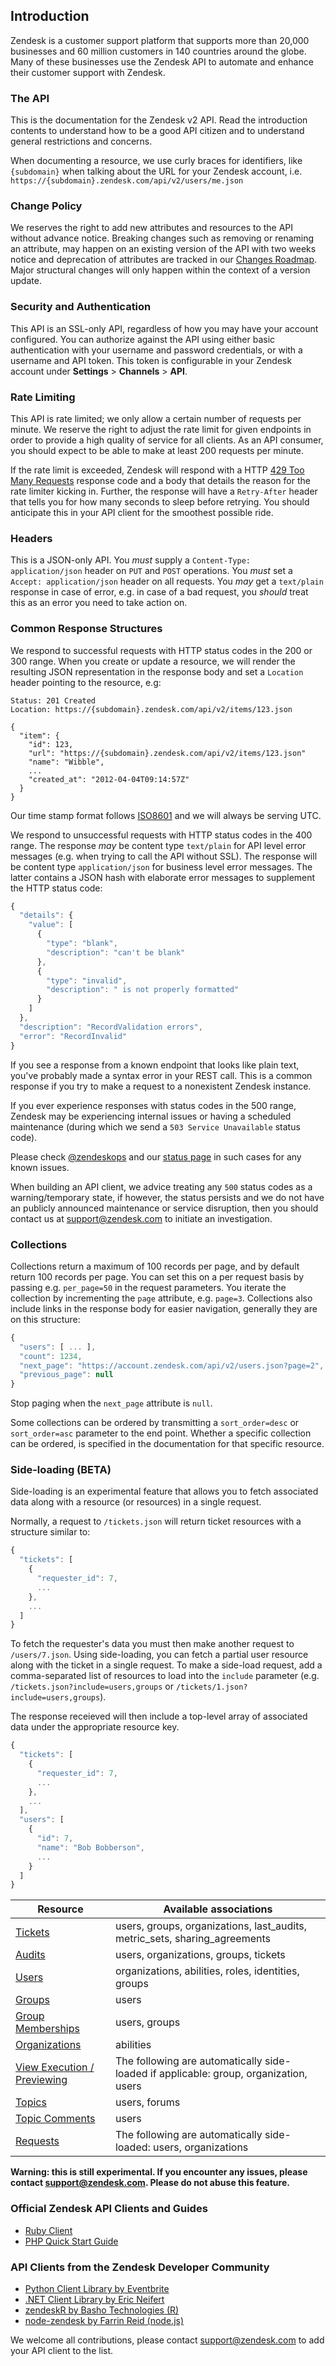 ## Introduction

Zendesk is a customer support platform that supports more than 20,000 businesses and 60 million customers in 140 countries around the globe. Many of these businesses use the Zendesk API to automate and enhance their customer support with Zendesk.

### The API
This is the documentation for the Zendesk v2 API. Read the introduction contents to understand how to be a good API citizen and to understand general restrictions and concerns.

When documenting a resource, we use curly braces for identifiers, like `{subdomain}` when talking about the URL for your Zendesk account, i.e. `https://{subdomain}.zendesk.com/api/v2/users/me.json`

### Change Policy

We reserves the right to add new attributes and resources to the API without advance notice. Breaking changes such as removing or renaming an attribute, may happen on an existing version of the API with two weeks notice and deprecation of attributes are tracked in our [Changes Roadmap](changes_roadmap.html). Major structural changes will only happen within the context of a version update.

### Security and Authentication

This API is an SSL-only API, regardless of how you may have your account configured. You can authorize against the API using either basic authentication with your username and password credentials, or with a username and API token.  This token is configurable in your Zendesk account under **Settings** > **Channels** > **API**.

### Rate Limiting

This API is rate limited; we only allow a certain number of requests per minute. We reserve the right to adjust the rate limit for given endpoints in order to provide a high quality of service for all clients. As an API consumer, you should expect to be able to make at least 200 requests per minute.

If the rate limit is exceeded, Zendesk will respond with a HTTP [429 Too Many Requests](http://tools.ietf.org/html/draft-nottingham-http-new-status-02#section-4) response code and a body that details the reason for the rate limiter kicking in. Further, the response will have a `Retry-After` header that tells you for how many seconds to sleep before retrying. You should anticipate this in your API client for the smoothest possible ride.

### Headers

This is a JSON-only API. You *must* supply a `Content-Type: application/json` header on `PUT` and `POST` operations. You *must* set a `Accept: application/json` header on all requests. You *may* get a `text/plain` response in case of error, e.g. in case of a bad request, you *should* treat this as an error you need to take action on.

### Common Response Structures

We respond to successful requests with HTTP status codes in the 200 or 300 range. When you create or update a resource, we will render the resulting JSON representation in the response body and set a `Location` header pointing to the resource, e.g:

```http
Status: 201 Created
Location: https://{subdomain}.zendesk.com/api/v2/items/123.json

{
  "item": {
    "id": 123,
    "url": "https://{subdomain}.zendesk.com/api/v2/items/123.json"
    "name": "Wibble",
    ...
    "created_at": "2012-04-04T09:14:57Z"
  }
}
```

Our time stamp format follows [ISO8601](http://en.wikipedia.org/wiki/ISO_8601) and we will always be serving UTC.

We respond to unsuccessful requests with HTTP status codes in the 400 range. The response *may* be content type `text/plain` for API level error messages (e.g. when trying to call the API without SSL). The response will be content type `application/json` for business level error messages. The latter contains a JSON hash with elaborate error messages to supplement the HTTP status code:

```js
{
  "details": {
    "value": [
      {
        "type": "blank",
        "description": "can't be blank"
      },
      {
        "type": "invalid",
        "description": " is not properly formatted"
      }
    ]
  },
  "description": "RecordValidation errors",
  "error": "RecordInvalid"
}
```

If you see a response from a known endpoint that looks like plain text, you've probably made a syntax error in your REST call. This is a common response if you try to make a request to a nonexistent Zendesk instance.

If you ever experience responses with status codes in the 500 range, Zendesk may be experiencing internal issues or having a scheduled maintenance (during which we send a `503 Service Unavailable` status code).

Please check [@zendeskops](https://twitter.com/zendeskops) and our [status page](http://www.zendesk.com/support/system-status) in such cases for any known issues.

When building an API client, we advice treating any `500` status codes as a warning/temporary state, if however, the status persists and we do not have an publicly announced maintenance or service disruption, then you should contact us at <a href="mailto:support@zendesk.com">support@zendesk.com</a> to initiate an investigation.

### Collections

Collections return a maximum of 100 records per page, and by default return 100 records per page. You can set this on a per request basis by passing e.g. `per_page=50` in the request parameters. You iterate the collection by incrementing the `page` attribute, e.g. `page=3`. Collections also include links in the response body for easier navigation, generally they are on this structure:

```js
{
  "users": [ ... ],
  "count": 1234,
  "next_page": "https://account.zendesk.com/api/v2/users.json?page=2",
  "previous_page": null
}
```

Stop paging when the `next_page` attribute is `null`.

Some collections can be ordered by transmitting a `sort_order=desc` or `sort_order=asc` parameter to the end point. Whether a specific collection can be ordered, is specified in the documentation for that specific resource.

### Side-loading (BETA)

Side-loading is an experimental feature that allows you to fetch associated data along with a resource (or resources) in a single request.

Normally, a request to `/tickets.json` will return ticket resources with a structure similar to:

```js
{
  "tickets": [
    {
      "requester_id": 7,
      ...
    },
    ...
  ]
}
```

To fetch the requester's data you must then make another request to `/users/7.json`.
Using side-loading, you can fetch a partial user resource along with the ticket in a single request. To make a side-load request,
add a comma-separated list of resources to load into the `include` parameter (e.g. `/tickets.json?include=users,groups` or `/tickets/1.json?include=users,groups`).

The response receieved will then include a top-level array of associated data under the appropriate resource key.

```js
{
  "tickets": [
    {
      "requester_id": 7,
      ...
    },
    ...
  ],
  "users": [
    {
      "id": 7,
      "name": "Bob Bobberson",
      ...
    }
  ]
}
```

| Resource                                                  | Available associations
| --------------------------------------------------------- | ---------------------------------------------------------------------------
| [Tickets](tickets.html)                                   | users, groups, organizations, last_audits, metric_sets, sharing_agreements
| [Audits](audits.html)                                     | users, organizations, groups, tickets
| [Users](users.html)                                       | organizations, abilities, roles, identities, groups
| [Groups](groups.html)                                     | users
| [Group Memberships](group_memberships.html)               | users, groups
| [Organizations](organizations.html)                       | abilities
| [View Execution / Previewing](views.html#executing-views) | The following are automatically side-loaded if applicable: group, organization, users
| [Topics](topics.html)                                     | users, forums
| [Topic Comments](topic_comments.html)                     | users
| [Requests](requests.html)                                 | The following are automatically side-loaded: users, organizations

**Warning: this is still experimental. If you encounter any issues, please contact <a href="mailto:support@zendesk.com">support@zendesk.com</a>. Please do not abuse this feature.**

### Official Zendesk API Clients and Guides

* [Ruby Client](https://github.com/zendesk/zendesk_api_client_rb)
* [PHP Quick Start Guide](https://support.zendesk.com/entries/21462093-php-and-zendesk-quick-start-guide)

### API Clients from the Zendesk Developer Community

* [Python Client Library by Eventbrite](https://github.com/eventbrite/zendesk)
* [.NET Client Library by Eric Neifert](https://github.com/eneifert/ZendeskApi_v2)
* [zendeskR by Basho Technologies (R)](https://github.com/tcash21/zendeskR)
* [node-zendesk by Farrin Reid (node.js)](https://github.com/blakmatrix/node-zendesk)

We welcome all contributions, please contact [support@zendesk.com](mailto:support@zendesk.com) to add your API client to the list.